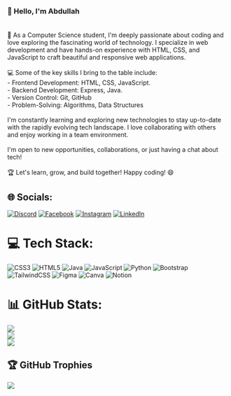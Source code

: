 ### 👋 Hello, I'm Abdullah <br><br>
🚀 As a Computer Science  student, I'm deeply passionate about coding and love exploring the fascinating world of technology. I specialize in web development and have hands-on experience with HTML, CSS, and JavaScript to craft beautiful and responsive web applications.<br><br>💻 Some of the key skills I bring to the table include:<br>   - Frontend Development: HTML, CSS, JavaScript.<br>   - Backend Development: Express, Java.<br>   - Version Control: Git, GitHub<br>   - Problem-Solving: Algorithms, Data Structures<br><br> I'm constantly learning and exploring new technologies to stay up-to-date with the rapidly evolving tech landscape. I love collaborating with others and enjoy working in a team environment.<br><br> I'm open to new opportunities, collaborations, or just having a chat about tech!<br><br>🏆 Let's learn, grow, and build together! Happy coding! 😄


## 🌐 Socials:
[![Discord](https://img.shields.io/badge/Discord-%237289DA.svg?logo=discord&logoColor=white)](https://discord.gg/abdullah.xox) [![Facebook](https://img.shields.io/badge/Facebook-%231877F2.svg?logo=Facebook&logoColor=white)](https://facebook.com/abdullah2111261) [![Instagram](https://img.shields.io/badge/Instagram-%23E4405F.svg?logo=Instagram&logoColor=white)](https://instagram.com/_al.mamun.hridoy_) [![LinkedIn](https://img.shields.io/badge/LinkedIn-%230077B5.svg?logo=linkedin&logoColor=white)](https://www.linkedin.com/in/abdullah2111)

# 💻 Tech Stack:
![CSS3](https://img.shields.io/badge/css3-%231572B6.svg?style=for-the-badge&logo=css3&logoColor=white) ![HTML5](https://img.shields.io/badge/html5-%23E34F26.svg?style=for-the-badge&logo=html5&logoColor=white) ![Java](https://img.shields.io/badge/java-%23ED8B00.svg?style=for-the-badge&logo=java&logoColor=white) ![JavaScript](https://img.shields.io/badge/javascript-%23323330.svg?style=for-the-badge&logo=javascript&logoColor=%23F7DF1E) ![Python](https://img.shields.io/badge/python-3670A0?style=for-the-badge&logo=python&logoColor=ffdd54) ![Bootstrap](https://img.shields.io/badge/bootstrap-%23563D7C.svg?style=for-the-badge&logo=bootstrap&logoColor=white) ![TailwindCSS](https://img.shields.io/badge/tailwindcss-%2338B2AC.svg?style=for-the-badge&logo=tailwind-css&logoColor=white) 	![Figma](https://img.shields.io/badge/figma-%23F24E1E.svg?style=for-the-badge&logo=figma&logoColor=white) ![Canva](https://img.shields.io/badge/Canva-%2300C4CC.svg?style=for-the-badge&logo=Canva&logoColor=white) ![Notion](https://img.shields.io/badge/Notion-%23000000.svg?style=for-the-badge&logo=notion&logoColor=white)
# 📊 GitHub Stats:
![](https://github-readme-stats.vercel.app/api?username=abdullah2111&theme=radical&hide_border=false&include_all_commits=true&count_private=true)<br/>
![](https://github-readme-streak-stats.herokuapp.com/?user=abdullah2111&theme=radical&hide_border=false)<br/>
![](https://github-readme-stats.vercel.app/api/top-langs/?username=abdullah2111&theme=radical&hide_border=false&include_all_commits=true&count_private=true&layout=compact)

## 🏆 GitHub Trophies
![](https://github-profile-trophy.vercel.app/?username=abdullah2111&theme=discord&no-frame=false&no-bg=false&margin-w=4)

